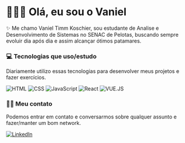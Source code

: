 # 🧑🏻‍💻 Olá, eu sou o Vaniel

✨ Me chamo Vaniel Timm Koschier, sou estudante de Analise e Desenvolvimento de Sistemas no SENAC de Pelotas, buscando sempre evoluir dia após dia e assim alcançar ótimos patamares.

### 💻 Tecnologias que uso/estudo
Diariamente utilizo essas tecnologias para desenvolver meus projetos e fazer exercícios.

![HTML](https://img.shields.io/badge/HTML5-E34F26?style=for-the-badge&logo=html5&logoColor=white)
![CSS](https://img.shields.io/badge/CSS3-1572B6?style=for-the-badge&logo=css3&logoColor=white)
![JavaScript](https://img.shields.io/badge/JavaScript-323330?style=for-the-badge&logo=javascript&logoColor=F7DF1E)
![React](https://img.shields.io/badge/React-20232A?style=for-the-badge&logo=react&logoColor=61DAFB)
![VUE.JS](https://img.shields.io/badge/Vue.js-35495E?style=for-the-badge&logo=vuedotjs&logoColor=4FC08D)
<!-- 
### 📚 Tecnologias que pretendo estudar
Pretendo estudar essas tecnologias com o tempo e estou aberto a estudos de tecnologias da empresa que eu esteja trabalhando.
 -->


### 🤳🏻 Meu contato
Podemos entrar em contato e conversarmos sobre qualquer assunto e fazer/manter um bom network.

[![LinkedIn](https://img.shields.io/badge/LinkedIn-0077B5?style=for-the-badge&logo=linkedin&logoColor=whit)](https://www.linkedin.com/in/vanieltimmkoschier)
